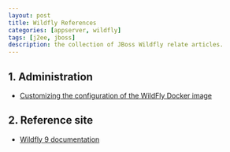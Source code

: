 ```yaml
---
layout: post
title: Wildfly References
categories: [appserver, wildfly]
tags: [j2ee, jboss]
description: the collection of JBoss Wildfly relate articles.
---
```


## 1. Administration

* [Customizing the configuration of the WildFly Docker image](https://goldmann.pl/blog/2014/07/23/customizing-the-configuration-of-the-wildfly-docker-image/)

## 2. Reference site

* [Wildfly 9 documentation](https://docs.jboss.org/author/display/WFLY9/Documentation)
